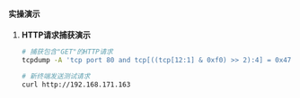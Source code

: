 #### **实操演示**
1. **HTTP请求捕获演示**  
   ```bash
   # 捕获包含"GET"的HTTP请求
   tcpdump -A 'tcp port 80 and tcp[((tcp[12:1] & 0xf0) >> 2):4] = 0x47455420'
   
   # 新终端发送测试请求
   curl http://192.168.171.163
   ```